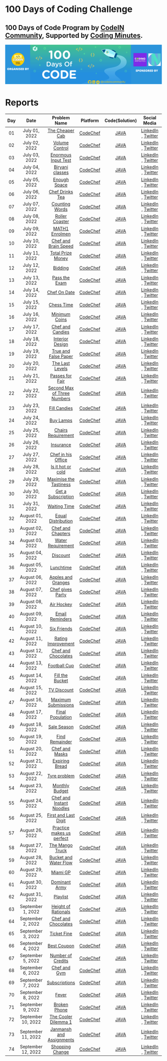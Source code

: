 # 100 Days of Coding Challenge


## 100 Days of Code Program by [CodeIN Community](https://www.linkedin.com/company/codein-community), Supported by [Coding Minutes](https://www.linkedin.com/company/codingminutes/).

![100 Days of Code Program](assets//100-days-of-coding.png "100 Days of Code Program")

# Reports

| Day | Date | Problem Name | Platform | Code(Solution) | Social Media |GitHub |
| :---: |:---: | :---: | :---: | :---: | :---: | :---: |
| 01 | July 01, 2022 | [The Cheaper Cab](https://www.codechef.com/problems/CABS) | [CodeChef](https://www.codechef.com/) | [JAVA](https://www.codechef.com/viewsolution/68019123) | [LinkedIn](https://www.linkedin.com/posts/alaminkarno_100daysofcodechallenge-codeincommunity-codein100daysofcode-activity-6948556016548462592-HIjp?utm_source=linkedin_share&utm_medium=member_desktop_web) , [Twitter](https://twitter.com/alamin_karno/status/1542792099984461824?s=20&t=61YYJnJqAbyIzc8Rl77MeQ) | [Link](https://github.com/alamin-karno/100__day_of_coding_challange/tree/master/codes/Day%2001) |
| 02 | July 02, 2022 | [Volume Control](https://www.codechef.com/problems/VOLCONTROL) | [CodeChef](https://www.codechef.com/) | [JAVA](https://www.codechef.com/viewsolution/68049595) | [LinkedIn](https://www.linkedin.com/posts/alaminkarno_100daysofcodechallenge-codeincommunity-codein100daysofcode-activity-6948870584306925568-l3Aq?utm_source=linkedin_share&utm_medium=member_desktop_web) , [Twitter](https://twitter.com/alamin_karno/status/1543105485133721601?s=20&t=uefQ9U8s21_NDuNIfQ7-jw) | [Link](https://github.com/alamin-karno/100__day_of_coding_challange/tree/master/codes/Day%2002) |
| 03 | July 03, 2022 | [Enormous Input Test](https://www.codechef.com/problems/INTEST) | [CodeChef](https://www.codechef.com/) | [JAVA](https://www.codechef.com/viewsolution/68092597) | [LinkedIn](https://www.linkedin.com/posts/alaminkarno_100daysofcodechallenge-codeincommunity-codein100daysofcode-activity-6949259397348896768-OKdp?utm_source=linkedin_share&utm_medium=member_desktop_web) , [Twitter](https://twitter.com/alamin_karno/status/1543494137986826241?s=20&t=62NQCRjuMbY6Zq5iRI7qRQ) | [Link](https://github.com/alamin-karno/100__day_of_coding_challange/tree/master/codes/Day%2003) |
| 04 | July 04, 2022 | [Biryani classes](https://www.codechef.com/problems/BIRYANI) | [CodeChef](https://www.codechef.com/) | [JAVA](https://www.codechef.com/viewsolution/68191565) | [LinkedIn](https://www.linkedin.com/posts/alaminkarno_100daysofcodechallenge-codeincommunity-codein100daysofcode-activity-6949562225984425984-gFOg?utm_source=linkedin_share&utm_medium=member_desktop_web) , [Twitter](https://twitter.com/alamin_karno/status/1543797457343377408?s=20&t=Z1WCTWtUk4voV7YRCEjnzw) | [Link](https://github.com/alamin-karno/100__day_of_coding_challange/tree/master/codes/Day%2004) |
| 05 | July 05, 2022 | [Enough Space](https://www.codechef.com/problems/ENSPACE) | [CodeChef](https://www.codechef.com/) | [JAVA](https://www.codechef.com/viewsolution/68235844) | [LinkedIn](https://www.linkedin.com/posts/alaminkarno_100daysofcodechallenge-codeincommunity-codein100daysofcode-activity-6949921205986418688-un5b?utm_source=linkedin_share&utm_medium=member_desktop_web) , [Twitter](https://twitter.com/alamin_karno/status/1544157716465483777?s=20&t=LeWQZm9i-LUTguhq9Cjtxg) | [Link](https://github.com/alamin-karno/100__day_of_coding_challange/tree/master/codes/Day%2005) |
| 06 | July 06, 2022 | [Chef Drinks Tea](https://www.codechef.com/problems/TEA) | [CodeChef](https://www.codechef.com/) | [JAVA](https://www.codechef.com/viewsolution/68277579) | [LinkedIn](https://www.linkedin.com/posts/alaminkarno_100daysofcodechallenge-codeincommunity-codein100daysofcode-activity-6950283728250122240-d3Vh?utm_source=linkedin_share&utm_medium=member_desktop_web) , [Twitter](https://twitter.com/alamin_karno/status/1544518730776182786?s=20&t=cou8fLHt9fRcxO9yZMNNBw) | [Link](https://github.com/alamin-karno/100__day_of_coding_challange/tree/master/codes/Day%2006) |
| 07 | July 07, 2022 | [Counting Words](https://www.codechef.com/problems/CNTWRD) | [CodeChef](https://www.codechef.com/) | [JAVA](https://www.codechef.com/viewsolution/68457709) | [LinkedIn](https://www.linkedin.com/posts/alaminkarno_100daysofcodechallenge-codeincommunity-codein100daysofcode-activity-6950848456156397568-j_PM?utm_source=linkedin_share&utm_medium=member_desktop_web) , [Twitter](https://twitter.com/alamin_karno/status/1545083391925579777?s=20&t=3h-LmXzbJ_ODFOIeWnpq4w) | [Link](https://github.com/alamin-karno/100__day_of_coding_challange/tree/master/codes/Day%2007) |
| 08 | July 08, 2022 | [Roller Coaster](https://www.codechef.com/problems/MINHEIGHT) | [CodeChef](https://www.codechef.com/) | [JAVA](https://www.codechef.com/viewsolution/68542234) | [LinkedIn](https://www.linkedin.com/posts/alaminkarno_100daysofcodechallenge-codeincommunity-codein100daysofcode-activity-6951232828659367936-L-Xs?utm_source=linkedin_share&utm_medium=member_desktop_web) , [Twitter](https://twitter.com/alamin_karno/status/1545468974414327810?s=20&t=Vcctr4sfbbvFHWG2tziYBQ) | [Link](https://github.com/alamin-karno/100__day_of_coding_challange/tree/master/codes/Day%2008) |
| 09 | July 09, 2022 | [MATH1 Enrolmen](https://www.codechef.com/problems/M1ENROL) | [CodeChef](https://www.codechef.com/) | [JAVA](https://www.codechef.com/viewsolution/68563514) | [LinkedIn](https://www.linkedin.com/posts/alaminkarno_100daysofcodechallenge-codeincommunity-codein100daysofcode-activity-6951406919618039808-JK99?utm_source=linkedin_share&utm_medium=member_desktop_web) , [Twitter](https://twitter.com/alamin_karno/status/1545641964133306368?s=20&t=aVhue-LLN_tGykeeoVBBbw) | [Link](https://github.com/alamin-karno/100__day_of_coding_challange/tree/master/codes/Day%2009) |
| 10 | July 10, 2022 | [Chef and Brain Speed](https://www.codechef.com/problems/CBSPEED) | [CodeChef](https://www.codechef.com/) | [JAVA](https://www.codechef.com/viewsolution/68676105) | [LinkedIn](https://www.linkedin.com/posts/alaminkarno_100daysofcodechallenge-codeincommunity-codein100daysofcode-activity-6951894040166420480-Zijd?utm_source=linkedin_share&utm_medium=member_desktop_web) , [Twitter](https://twitter.com/alamin_karno/status/1546129001428975616?s=20&t=z30EMdIiug_ZHTjiShPdig) | [Link](https://github.com/alamin-karno/100__day_of_coding_challange/tree/master/codes/Day%2010) |
| 11 | July 11, 2022 | [Total Prize Money](https://www.codechef.com/problems/PRIZEPOOL) | [CodeChef](https://www.codechef.com/) | [JAVA](https://www.codechef.com/viewsolution/68713502) | [LinkedIn](https://www.linkedin.com/posts/alaminkarno_100daysofcodechallenge-codeincommunity-codein100daysofcode-activity-6952126243878109186-mjqh?utm_source=linkedin_share&utm_medium=member_desktop_web) , [Twitter](https://twitter.com/alamin_karno/status/1546361056590954497?s=20&t=ksnzvnVmBjxjn3HfD_DcqA) | [Link](https://github.com/alamin-karno/100__day_of_coding_challange/tree/master/codes/Day%2011) |
| 12 | July 12, 2022 | [Bidding](https://www.codechef.com/problems/AUCTION) | [CodeChef](https://www.codechef.com/) | [JAVA](https://www.codechef.com/viewsolution/68792163) | [LinkedIn](https://www.linkedin.com/posts/alaminkarno_100daysofcodechallenge-codeincommunity-codein100daysofcode-activity-6952601797345648640-kHHW?utm_source=linkedin_share&utm_medium=member_desktop_web) , [Twitter](https://twitter.com/alamin_karno/status/1546836519700561921?s=20&t=ZxTolyGkmgHiIrWQ7lDBGQ) | [Link](https://github.com/alamin-karno/100__day_of_coding_challange/tree/master/codes/Day%2012) |
| 13 | July 13, 2022 | [Pass the Exam](https://www.codechef.com/problems/PASSTHEEXAM) | [CodeChef](https://www.codechef.com/) | [JAVA](https://www.codechef.com/viewsolution/68953220) | [LinkedIn](https://www.linkedin.com/posts/alaminkarno_100daysofcodechallenge-codeincommunity-codein100daysofcode-activity-6953024785597554688-xF7V?utm_source=linkedin_share&utm_medium=member_desktop_web) , [Twitter](https://twitter.com/alamin_karno/status/1547260248519757824?s=20&t=5qM3YdFcSq8Q0JkE5yyJkA) | [Link](https://github.com/alamin-karno/100__day_of_coding_challange/tree/master/codes/Day%2013) |
| 14 | July 14, 2022 | [Chef On Date](https://www.codechef.com/problems/CHEFONDATE) | [CodeChef](https://www.codechef.com/) | [JAVA](https://www.codechef.com/viewsolution/69030943) | [LinkedIn](https://www.linkedin.com/posts/alaminkarno_100daysofcodechallenge-codeincommunity-codein100daysofcode-activity-6953395608393039872-APR-?utm_source=linkedin_share&utm_medium=member_desktop_web) , [Twitter](https://twitter.com/alamin_karno/status/1547630614593290240?s=20&t=XmRFVXOcCasG-o5cN1ZVrw) | [Link](https://github.com/alamin-karno/100__day_of_coding_challange/tree/master/codes/Day%2014) |
| 15 | July 15, 2022 | [Chess Time](https://www.codechef.com/problems/CHESSTIME) | [CodeChef](https://www.codechef.com/) | [JAVA](https://www.codechef.com/viewsolution/69056587) | [LinkedIn](https://www.linkedin.com/posts/alaminkarno_100daysofcodechallenge-codeincommunity-codein100daysofcode-activity-6953660474827714560-tZJU?utm_source=linkedin_share&utm_medium=member_desktop_web) , [Twitter](https://twitter.com/Yk404Gaming/status/1547827869426282498?s=20&t=Ymu4LKldv5PFz39DpnIE8g) | [Link](https://github.com/alamin-karno/100__day_of_coding_challange/tree/master/codes/Day%2015) |
| 16 | July 16, 2022 | [Minimum Coins](https://www.codechef.com/problems/MINCOINSREQ) | [CodeChef](https://www.codechef.com/) | [JAVA](https://www.codechef.com/viewsolution/69084601) | [LinkedIn](https://www.linkedin.com/posts/alaminkarno_100daysofcodechallenge-codeincommunity-codein100daysofcode-activity-6953912852646686720-29ZL?utm_source=linkedin_share&utm_medium=member_desktop_web) , [Twitter](https://twitter.com/alamin_karno/status/1548147719117873152?s=20&t=EYDclidbWLysTaTwLSHh8g) | [Link](https://github.com/alamin-karno/100__day_of_coding_challange/tree/master/codes/Day%2016) |
| 17 | July 17, 2022 | [Chef and Candies](https://www.codechef.com/problems/CHEFCAND) | [CodeChef](https://www.codechef.com/) | [JAVA](https://www.codechef.com/viewsolution/69125528) | [LinkedIn](https://www.linkedin.com/posts/alaminkarno_100daysofcodechallenge-codeincommunity-codein100daysofcode-activity-6954273448978235392-lYXx?utm_source=linkedin_share&utm_medium=member_desktop_web) , [Twitter](https://twitter.com/alamin_karno/status/1548508244427296768?s=20&t=fN_xHiM0dI1fAt_VYNE-jg) | [Link](https://github.com/alamin-karno/100__day_of_coding_challange/tree/master/codes/Day%2017) |
| 18 | July 18, 2022 | [Interior Design](https://www.codechef.com/problems/INTRDSGN) | [CodeChef](https://www.codechef.com/) | [JAVA](https://www.codechef.com/viewsolution/69265464) | [LinkedIn](https://www.linkedin.com/posts/alaminkarno_100daysofcodechallenge-codeincommunity-codein100daysofcode-activity-6954634871289905152-eUjj?utm_source=linkedin_share&utm_medium=member_desktop_web) , [Twitter](https://twitter.com/alamin_karno/status/1548869678487175168?s=20&t=U0cvggTvkpXylgzHVLYqjw) | [Link](https://github.com/alamin-karno/100__day_of_coding_challange/tree/master/codes/Day%2018) |
| 19 | July 19, 2022 | [True and False Paper](https://www.codechef.com/problems/TFPAPER) | [CodeChef](https://www.codechef.com/) | [JAVA](https://www.codechef.com/viewsolution/69311470) | [LinkedIn](https://www.linkedin.com/posts/alaminkarno_100daysofcodechallenge-codeincommunity-codein100daysofcode-activity-6954998787811540993-FZ98?utm_source=linkedin_share&utm_medium=member_desktop_web) , [Twitter](https://twitter.com/alamin_karno/status/1549233525647605761?s=20&t=lRzTqOlYI04gLT6AdNj-dA) | [Link](https://github.com/alamin-karno/100__day_of_coding_challange/tree/master/codes/Day%2019) |
| 20 | July 20, 2022 | [The Last Levels](https://www.codechef.com/problems/LASTLEVELS) | [CodeChef](https://www.codechef.com/) | [JAVA](https://www.codechef.com/viewsolution/69353803) | [LinkedIn](https://www.linkedin.com/posts/alaminkarno_100daysofcodechallenge-codeincommunity-codein100daysofcode-activity-6955363654384979968-P8Wz?utm_source=linkedin_share&utm_medium=member_desktop_web) , [Twitter](https://twitter.com/alamin_karno/status/1549598422277423104?s=20&t=aGxpx78B9sAObG8CpOIcbw) | [Link](https://github.com/alamin-karno/100__day_of_coding_challange/tree/master/codes/Day%2020) |
| 21 | July 21, 2022 | [Passes for Fair](https://www.codechef.com/problems/FAIRPASS) | [CodeChef](https://www.codechef.com/) | [JAVA](https://www.codechef.com/viewsolution/69502833) | [LinkedIn](https://www.linkedin.com/posts/alaminkarno_100daysofcodechallenge-codeincommunity-codein100daysofcode-activity-6955717458871664641-QTik?utm_source=linkedin_share&utm_medium=member_desktop_web) , [Twitter](https://twitter.com/alamin_karno/status/1549955158440038402?s=20&t=k7MZwLytYw-AV3vLVaoE9w) | [Link](https://github.com/alamin-karno/100__day_of_coding_challange/tree/master/codes/Day%2021) |
| 22 | July 22, 2022 | [Second Max of Three Numbers](https://www.codechef.com/problems/SNDMAX) | [CodeChef](https://www.codechef.com/) | [JAVA](https://www.codechef.com/viewsolution/69628659) | [LinkedIn](https://www.linkedin.com/posts/alaminkarno_100daysofcodechallenge-codeincommunity-codein100daysofcode-activity-6956286995492990976-vyiu?utm_source=linkedin_share&utm_medium=member_desktop_web) , [Twitter](https://twitter.com/alamin_karno/status/1550522038607282176?s=20&t=Xb2DNcKOjUElOMXAgQUnQA) | [Link](https://github.com/alamin-karno/100__day_of_coding_challange/tree/master/codes/Day%2022) |
| 23 | July 23, 2022 | [Fill Candies](https://www.codechef.com/problems/FILLCANDIES) | [CodeChef](https://www.codechef.com/) | [JAVA](https://www.codechef.com/viewsolution/69662474) | [LinkedIn](https://www.linkedin.com/posts/alaminkarno_100daysofcodechallenge-codeincommunity-codein100daysofcode-activity-6956453252162875392-EoJV?utm_source=linkedin_share&utm_medium=member_desktop_web) , [Twitter](https://twitter.com/alamin_karno/status/1550688164884652032?s=20&t=PzW1kPfq5m5o-AwVjDnZmw) | [Link](https://github.com/alamin-karno/100__day_of_coding_challange/tree/master/codes/Day%2023) |
| 24 | July 24, 2022 | [Buy Lamps](https://www.codechef.com/problems/BUYLAMP) | [CodeChef](https://www.codechef.com/) | [JAVA](https://www.codechef.com/viewsolution/69764704) | [LinkedIn](https://www.linkedin.com/posts/alaminkarno_100daysofcodechallenge-codeincommunity-codein100daysofcode-activity-6956806206648721408-kiS2?utm_source=linkedin_share&utm_medium=member_desktop_web) , [Twitter](https://twitter.com/alamin_karno/status/1551041091469996033?s=20&t=cs0uym6vammdfjtPU10hgQ) | [Link](https://github.com/alamin-karno/100__day_of_coding_challange/tree/master/codes/Day%2024) |
| 25 | July 25, 2022 | [Chairs Requirement](https://www.codechef.com/problems/CHAIRS_) | [CodeChef](https://www.codechef.com/) | [JAVA](https://www.codechef.com/viewsolution/69853420) | [LinkedIn](https://www.linkedin.com/posts/alaminkarno_100daysofcodechallenge-codeincommunity-codein100daysofcode-activity-6957164266676256768-EsAd?utm_source=linkedin_share&utm_medium=member_desktop_web) , [Twitter](https://twitter.com/alamin_karno/status/1551399309031411712?s=20&t=fXQvjwz4loBfsasCelu2WQ) | [Link](https://github.com/alamin-karno/100__day_of_coding_challange/tree/master/codes/Day%2025) |
| 26 | July 26, 2022 | [Insurance](https://www.codechef.com/problems/INSURANCE) | [CodeChef](https://www.codechef.com/) | [JAVA](https://www.codechef.com/viewsolution/69917017) | [LinkedIn](https://www.linkedin.com/posts/alaminkarno_100daysofcodechallenge-codeincommunity-codein100daysofcode-activity-6957528414866026496-4zAN?utm_source=linkedin_share&utm_medium=member_desktop_web) , [Twitter](https://twitter.com/alamin_karno/status/1551763273883975680?s=20&t=UrfoS5uD8K8fwnf6-8i-Tg) | [Link](https://github.com/alamin-karno/100__day_of_coding_challange/tree/master/codes/Day%2026) |
| 27 | July 27, 2022 | [Chef in his Office](https://www.codechef.com/problems/OFFICE) | [CodeChef](https://www.codechef.com/) | [JAVA](https://www.codechef.com/viewsolution/69965919) | [LinkedIn](https://www.linkedin.com/posts/alaminkarno_100daysofcodechallenge-codeincommunity-codein100daysofcode-activity-6957886904713261056-5R-5?utm_source=linkedin_share&utm_medium=member_desktop_web) , [Twitter](https://twitter.com/alamin_karno/status/1552121669783007232?s=20&t=3PyM36BmxHUFNPF-kChhOQ) | [Link](https://github.com/alamin-karno/100__day_of_coding_challange/tree/master/codes/Day%2027) |
| 28 | July 28, 2022 | [Is it hot or cold](https://www.codechef.com/problems/HOTCOLD) | [CodeChef](https://www.codechef.com/) | [JAVA](https://www.codechef.com/viewsolution/70144391) | [LinkedIn](https://www.linkedin.com/posts/alaminkarno_100daysofcodechallenge-codeincommunity-codein100daysofcode-activity-6958255239300861952-dHvh?utm_source=linkedin_share&utm_medium=member_desktop_web) , [Twitter](https://twitter.com/alamin_karno/status/1552490010594930688?s=20&t=XP9Ere8SRf42mDg6t3i1Cw) | [Link](https://github.com/alamin-karno/100__day_of_coding_challange/tree/master/codes/Day%2028) |
| 29 | July 29, 2022 | [Maximise the Tastiness](https://www.codechef.com/problems/MAXTASTE) | [CodeChef](https://www.codechef.com/) | [JAVA](https://www.codechef.com/viewsolution/70218874) | [LinkedIn](https://www.linkedin.com/posts/alaminkarno_100daysofcodechallenge-codeincommunity-codein100daysofcode-activity-6958712392339927040-WozC?utm_source=linkedin_share&utm_medium=member_desktop_web) , [Twitter](https://twitter.com/alamin_karno/status/1552947178532110336?s=20&t=pe6RPDmlS03cNXjOfiRwwQ) | [Link](https://github.com/alamin-karno/100__day_of_coding_challange/tree/master/codes/Day%2029) |
| 30 | July 30, 2022 | [Get a Subscription](https://www.codechef.com/problems/SUBSCRIBE) | [CodeChef](https://www.codechef.com/) | [JAVA](https://www.codechef.com/viewsolution/70283529) | [LinkedIn](https://www.linkedin.com/posts/alaminkarno_100daysofcodechallenge-codeincommunity-codein100daysofcode-activity-6959190915785658369-6jmr?utm_source=linkedin_share&utm_medium=member_desktop_web) , [Twitter](https://twitter.com/alamin_karno/status/1553425683413880832?s=20&t=t9TU6hCE_OsxIpzwN1cAow) | [Link](https://github.com/alamin-karno/100__day_of_coding_challange/tree/master/codes/Day%2030) |
| 31 | July 31, 2022 | [Waiting Time](https://www.codechef.com/problems/WAITTIME) | [CodeChef](https://www.codechef.com/) | [JAVA](https://www.codechef.com/viewsolution/70297106) | [LinkedIn](https://www.linkedin.com/posts/alaminkarno_100daysofcodechallenge-codeincommunity-codein100daysofcode-activity-6959343777291395073-Jf5Q?utm_source=linkedin_share&utm_medium=member_desktop_web) , [Twitter](https://twitter.com/alamin_karno/status/1553579062190559232?s=20&t=9tKfgAT2nRPl9ML58pXhVw) | [Link](https://github.com/alamin-karno/100__day_of_coding_challange/tree/master/codes/Day%2031) |
| 32 | August 01, 2022 | [Equal Distribution](https://www.codechef.com/problems/EQUALDIST) | [CodeChef](https://www.codechef.com/) | [JAVA](https://www.codechef.com/viewsolution/70339186) | [LinkedIn](https://www.linkedin.com/posts/alaminkarno_100daysofcodechallenge-codeincommunity-codein100daysofcode-activity-6959700076701106176-kHQK?utm_source=linkedin_share&utm_medium=member_desktop_web) , [Twitter](https://twitter.com/alamin_karno/status/1553935355128483840?s=20&t=gcAonYUsN8lbM7D5MWD_7w) | [Link](https://github.com/alamin-karno/100__day_of_coding_challange/tree/master/codes/Day%2032) |
| 33 | August 02, 2022 | [Chef and Chapters](https://www.codechef.com/problems/SEMCOURSES) | [CodeChef](https://www.codechef.com/) | [JAVA](https://www.codechef.com/viewsolution/70382577) | [LinkedIn](https://www.linkedin.com/posts/alaminkarno_100daysofcodechallenge-codeincommunity-codein100daysofcode-activity-6960064858398625792-82CI?utm_source=linkedin_share&utm_medium=member_desktop_web) , [Twitter](https://twitter.com/alamin_karno/status/1554300053900369920?s=20&t=sloyuwaLBUGdoDxeLm_rew) | [Link](https://github.com/alamin-karno/100__day_of_coding_challange/tree/master/codes/Day%2033) |
| 34 | August 03, 2022 | [Water Requirement](https://www.codechef.com/problems/WATERREQ) | [CodeChef](https://www.codechef.com/) | [JAVA](https://www.codechef.com/viewsolution/70431020) | [LinkedIn](https://www.linkedin.com/posts/alaminkarno_100daysofcodechallenge-codeincommunity-codein100daysofcode-activity-6960433235549978624-Ay5j?utm_source=linkedin_share&utm_medium=member_desktop_web) , [Twitter](https://twitter.com/alamin_karno/status/1554668327989309440?s=20&t=EPekGMLwfxawAjBghDZm3w) | [Link](https://github.com/alamin-karno/100__day_of_coding_challange/tree/master/codes/Day%2034) |
| 35 | August 04, 2022 | [Discount](https://www.codechef.com/problems/DISCNT) | [CodeChef](https://www.codechef.com/) | [JAVA](https://www.codechef.com/viewsolution/70627974) | [LinkedIn](https://www.linkedin.com/posts/alaminkarno_100daysofcodechallenge-codeincommunity-codein100daysofcode-activity-6960800666944507904-fifx?utm_source=linkedin_share&utm_medium=member_desktop_web) , [Twitter](https://twitter.com/alamin_karno/status/1555035455225462785?s=20&t=uXMLsToqNK-gkziUoSXr7A) | [Link](https://github.com/alamin-karno/100__day_of_coding_challange/tree/master/codes/Day%2035) |
| 36 | August 05, 2022 | [Lunchtime](https://www.codechef.com/problems/LTIME) | [CodeChef](https://www.codechef.com/) | [JAVA](https://www.codechef.com/viewsolution/70717941) | [LinkedIn](https://www.linkedin.com/posts/alaminkarno_100daysofcodechallenge-codeincommunity-codein100daysofcode-activity-6961351609205350400-DfQG?utm_source=linkedin_share&utm_medium=member_desktop_web) , [Twitter](https://twitter.com/alamin_karno/status/1555586393048760320?s=20&t=jjFz_-KVBsjXbve3F87B3Q) | [Link](https://github.com/alamin-karno/100__day_of_coding_challange/tree/master/codes/Day%2036) |
| 37 | August 06, 2022 | [Apples and Oranges](https://www.codechef.com/problems/APPLORNG) | [CodeChef](https://www.codechef.com/) | [JAVA](https://www.codechef.com/viewsolution/70732148) | [LinkedIn](https://www.linkedin.com/posts/alaminkarno_100daysofcodechallenge-codeincommunity-codein100daysofcode-activity-6961523470593667072-uY_m?utm_source=linkedin_share&utm_medium=member_desktop_web) , [Twitter](https://twitter.com/alamin_karno/status/1555758242713980928?s=20&t=rTl82Y9ylANu0AXZbRAwnw) | [Link](https://github.com/alamin-karno/100__day_of_coding_challange/tree/master/codes/Day%2037) |
| 38 | August 07, 2022 | [Chef gives Party](https://www.codechef.com/problems/PARTY2) | [CodeChef](https://www.codechef.com/) | [JAVA](https://www.codechef.com/viewsolution/70779413) | [LinkedIn](https://www.linkedin.com/posts/alaminkarno_100daysofcodechallenge-codeincommunity-codein100daysofcode-activity-6961880114045345792-h0C8?utm_source=linkedin_share&utm_medium=member_desktop_web) , [Twitter](https://twitter.com/alamin_karno/status/1556115064075485193?s=20&t=K2gZDCnbMefhzA4Uic0fAA) | [Link](https://github.com/alamin-karno/100__day_of_coding_challange/tree/master/codes/Day%2038) |
| 39 | August 08, 2022 | [Air Hockey](https://www.codechef.com/problems/AIRHOCKEY) | [CodeChef](https://www.codechef.com/) | [JAVA](https://www.codechef.com/viewsolution/70823902) | [LinkedIn](https://www.linkedin.com/posts/alaminkarno_100daysofcodechallenge-codeincommunity-codein100daysofcode-activity-6962253070193893376-2JWj?utm_source=linkedin_share&utm_medium=member_desktop_web) , [Twitter](https://twitter.com/alamin_karno/status/1556487821514653696?s=20&t=7d8twA1OOiAHSGoUkdESiw) | [Link](https://github.com/alamin-karno/100__day_of_coding_challange/tree/master/codes/Day%2039) |
| 40 | August 09, 2022 | [Email Reminders](https://www.codechef.com/problems/EMAILREM) | [CodeChef](https://www.codechef.com/) | [JAVA](https://www.codechef.com/viewsolution/70877211) | [LinkedIn](https://www.linkedin.com/posts/alaminkarno_100daysofcodechallenge-codeincommunity-codein100daysofcode-activity-6962640862455500800-oayc?utm_source=linkedin_share&utm_medium=member_desktop_web) , [Twitter](https://twitter.com/alamin_karno/status/1556875554199982080?s=20&t=eGsgF94Ze12J7_W8U_lXTg) | [Link](https://github.com/alamin-karno/100__day_of_coding_challange/tree/master/codes/Day%2040) |
| 41 | August 10, 2022 | [Six Friends](https://www.codechef.com/problems/SIXFRIENDS) | [CodeChef](https://www.codechef.com/) | [JAVA](https://www.codechef.com/viewsolution/70922789) | [LinkedIn](https://www.linkedin.com/posts/alaminkarno_100daysofcodechallenge-codeincommunity-codein100daysofcode-activity-6962962197496942592-8qP_?utm_source=linkedin_share&utm_medium=member_desktop_web) , [Twitter](https://twitter.com/alamin_karno/status/1557197102824194049?s=20&t=ZRxvi4zBebvV2UZTDnD6fw) | [Link](https://github.com/alamin-karno/100__day_of_coding_challange/tree/master/codes/Day%2041) |
| 42 | August 11, 2022 | [Rating Improvement](https://www.codechef.com/problems/ADVANCE) | [CodeChef](https://www.codechef.com/) | [JAVA](https://www.codechef.com/viewsolution/71106554) | [LinkedIn](https://www.linkedin.com/posts/alaminkarno_100daysofcodechallenge-codeincommunity-codein100daysofcode-activity-6963333577048551425-RZ3a?utm_source=linkedin_share&utm_medium=member_desktop_web) , [Twitter](https://twitter.com/alamin_karno/status/1557568317929693184?s=20&t=HUl-9r0oedrxvYFdKbcu9g) | [Link](https://github.com/alamin-karno/100__day_of_coding_challange/tree/master/codes/Day%2042) |
| 43 | August 12, 2022 | [Chef and Chocolates](https://www.codechef.com/problems/CCHOCOLATES) | [CodeChef](https://www.codechef.com/) | [JAVA](https://www.codechef.com/viewsolution/71164325) | [LinkedIn](https://www.linkedin.com/posts/alaminkarno_100daysofcodechallenge-codeincommunity-codein100daysofcode-activity-6963775316796342272-B-qD?utm_source=linkedin_share&utm_medium=member_desktop_web) , [Twitter](https://twitter.com/alamin_karno/status/1558010241362857984?s=20&t=TJxhTIm3aMEcCn2XrAN06w) | [Link](https://github.com/alamin-karno/100__day_of_coding_challange/tree/master/codes/Day%2043) |
| 44 | August 13, 2022 | [Football Cup](https://www.codechef.com/problems/FOOTCUP) | [CodeChef](https://www.codechef.com/) | [JAVA](https://www.codechef.com/viewsolution/71331620) | [LinkedIn](https://www.linkedin.com/posts/alaminkarno_100daysofcodechallenge-codeincommunity-codein100daysofcode-activity-6964257199753744384-BXKL?utm_source=linkedin_share&utm_medium=member_desktop_web) , [Twitter](https://twitter.com/alamin_karno/status/1558492171862687745?s=20&t=IQF-m-FL5qmyDOF-4AxDlw) | [Link](https://github.com/alamin-karno/100__day_of_coding_challange/tree/master/codes/Day%2044) |
| 45 | August 14, 2022 | [Fill the Bucket](https://www.codechef.com/problems/FBC) | [CodeChef](https://www.codechef.com/) | [JAVA](https://www.codechef.com/viewsolution/71354102) | [LinkedIn](https://www.linkedin.com/posts/alaminkarno_100daysofcodechallenge-codeincommunity-codein100daysofcode-activity-6964417480958111744-IABR?utm_source=linkedin_share&utm_medium=member_desktop_web) , [Twitter](https://twitter.com/alamin_karno/status/1558652491323293699?s=20&t=kSzrkyVHBmmO8zzblQAAjA) | [Link](https://github.com/alamin-karno/100__day_of_coding_challange/tree/master/codes/Day%2045) |
| 46 | August 15, 2022 | [TV Discount](https://www.codechef.com/problems/TVDISC) | [CodeChef](https://www.codechef.com/) | [JAVA](https://www.codechef.com/viewsolution/71481262) | [LinkedIn](https://www.linkedin.com/posts/alaminkarno_100daysofcodechallenge-codeincommunity-codein100daysofcode-activity-6964928252565999616-ya_h?utm_source=linkedin_share&utm_medium=member_desktop_web) , [Twitter](https://twitter.com/alamin_karno/status/1559163030302511105?s=20&t=rVH8X25Q5s2u826Kc59WSw) | [Link](https://github.com/alamin-karno/100__day_of_coding_challange/tree/master/codes/Day%2046) |
| 47 | August 16, 2022 | [Maximum Submissions](https://www.codechef.com/problems/MAXIMUMSUBS) | [CodeChef](https://www.codechef.com/) | [JAVA](https://www.codechef.com/viewsolution/71502884) | [LinkedIn](https://www.linkedin.com/posts/alaminkarno_100daysofcodechallenge-codeincommunity-codein100daysofcode-activity-6965142507223441408-PI-T?utm_source=linkedin_share&utm_medium=member_desktop_web) , [Twitter](https://twitter.com/alamin_karno/status/1559377302512758785?s=20&t=g5ABnpBzhYX4rhe65xJYXg) | [Link](https://github.com/alamin-karno/100__day_of_coding_challange/tree/master/codes/Day%2047) |
| 48 | August 17, 2022 | [Final Population](https://www.codechef.com/problems/POPULATION) | [CodeChef](https://www.codechef.com/) | [JAVA](https://www.codechef.com/viewsolution/71552873) | [LinkedIn](https://www.linkedin.com/posts/alaminkarno_100daysofcodechallenge-codeincommunity-codein100daysofcode-activity-6965506968266387456-Rh8o?utm_source=linkedin_share&utm_medium=member_desktop_web) , [Twitter](https://twitter.com/alamin_karno/status/1559741802630230017?s=20&t=5h5Jr_Ajd6WuUfyRMeanjw) | [Link](https://github.com/alamin-karno/100__day_of_coding_challange/tree/master/codes/Day%2048) |
| 49 | August 18, 2022 | [Sale Season](https://www.codechef.com/problems/SALESEASON) | [CodeChef](https://www.codechef.com/) | [JAVA](https://www.codechef.com/viewsolution/71755601) | [LinkedIn](https://www.linkedin.com/posts/alaminkarno_100daysofcodechallenge-codeincommunity-codein100daysofcode-activity-6966016726329163776-hFbm?utm_source=linkedin_share&utm_medium=member_desktop_web) , [Twitter](https://twitter.com/alamin_karno/status/1560251590510264320?s=20&t=ORP6Mha3LYkt8vGCRxugTA) | [Link](https://github.com/alamin-karno/100__day_of_coding_challange/tree/master/codes/Day%2049) |
| 50 | August 19, 2022 | [Find Remainder](https://www.codechef.com/problems/FLOW002) | [CodeChef](https://www.codechef.com/) | [JAVA](https://www.codechef.com/viewsolution/71780557) | [LinkedIn](https://www.linkedin.com/posts/alaminkarno_100daysofcodechallenge-codeincommunity-codein100daysofcode-activity-6966217128576262145-LkLU?utm_source=linkedin_share&utm_medium=member_desktop_web) , [Twitter](https://twitter.com/alamin_karno/status/1560451911501123585?s=20&t=lnFJn9vpe_foOy-b-VbV8w) | [Link](https://github.com/alamin-karno/100__day_of_coding_challange/tree/master/codes/Day%2050) |
| 51| August 20, 2022 | [Chef and Masks](https://www.codechef.com/problems/CMASKS) | [CodeChef](https://www.codechef.com/) | [JAVA](https://www.codechef.com/viewsolution/71829269) | [LinkedIn](https://www.linkedin.com/posts/alaminkarno_100daysofcodechallenge-codeincommunity-codein100daysofcode-activity-6966601420913483776-Dr4D?utm_source=linkedin_share&utm_medium=member_desktop_web) , [Twitter](https://twitter.com/alamin_karno/status/1560836270246739968?s=20&t=0kl2u-mFPrCiDMODhd3CNQ) | [Link](https://github.com/alamin-karno/100__day_of_coding_challange/tree/master/codes/Day%2051) |
| 52| August 21, 2022 | [Expiring Bread](https://www.codechef.com/problems/EXPIRY) | [CodeChef](https://www.codechef.com/) | [JAVA](https://www.codechef.com/viewsolution/71875493) | [LinkedIn](https://www.linkedin.com/posts/alaminkarno_100daysofcodechallenge-codeincommunity-codein100daysofcode-activity-6966956816257753088-Nbti?utm_source=linkedin_share&utm_medium=member_desktop_web) , [Twitter](https://twitter.com/alamin_karno/status/1561191887683612672?s=20&t=n2RfkVKpjH1-wM5jwtMgtA) | [Link](https://github.com/alamin-karno/100__day_of_coding_challange/tree/master/codes/Day%2052) |
| 53| August 22, 2022 | [Tyre problem](https://www.codechef.com/problems/TYRE) | [CodeChef](https://www.codechef.com/) | [JAVA](https://www.codechef.com/viewsolution/71924493) | [LinkedIn](https://www.linkedin.com/posts/alaminkarno_100daysofcodechallenge-codeincommunity-codein100daysofcode-activity-6967361485287153664-I2-A?utm_source=linkedin_share&utm_medium=member_desktop_web) , [Twitter](https://twitter.com/alamin_karno/status/1561597830065967104?s=20&t=NQJ1OPhE3ZEWFHlWY8Icfg) | [Link](https://github.com/alamin-karno/100__day_of_coding_challange/tree/master/codes/Day%2053) |
| 54| August 23, 2022 | [Monthly Budget](https://www.codechef.com/problems/BUDGET_) | [CodeChef](https://www.codechef.com/) | [JAVA](https://www.codechef.com/viewsolution/72126292) | [LinkedIn](https://www.linkedin.com/posts/alaminkarno_100daysofcodechallenge-codeincommunity-codein100daysofcode-activity-6967361485287153664-I2-A?utm_source=share&utm_medium=member_desktop) , [Twitter](https://twitter.com/alamin_karno/status/1561973030947258368?s=20&t=b4hEhoB1-3kJ9f1-y0Ibaw) | [Link](https://github.com/alamin-karno/100__day_of_coding_challange/tree/master/codes/Day%2054) |
| 55| August 24, 2022 | [Chef and Instant Noodles](https://www.codechef.com/problems/INSTNOODLE) | [CodeChef](https://www.codechef.com/) | [JAVA](https://www.codechef.com/viewsolution/72197190) | [LinkedIn](https://www.linkedin.com/posts/alaminkarno_100daysofcodechallenge-codeincommunity-codein100daysofcode-activity-6968189160079712256-MmwE?utm_source=share&utm_medium=member_desktop) , [Twitter](https://twitter.com/alamin_karno/status/1562424179684954117?s=20&t=Dd4rfZjSz_VWidCW50-7EA) | [Link](https://github.com/alamin-karno/100__day_of_coding_challange/tree/master/codes/Day%2055) |
| 56| August 25, 2022 | [First and Last Digit](https://www.codechef.com/problems/FLOW004) | [CodeChef](https://www.codechef.com/) | [JAVA](https://www.codechef.com/viewsolution/72391574) | [LinkedIn](https://www.linkedin.com/posts/alaminkarno_100daysofcodechallenge-codeincommunity-codein100daysofcode-activity-6968407348906254336-K2Yr?utm_source=share&utm_medium=member_desktop) , [Twitter](https://twitter.com/alamin_karno/status/1562643036852879361?s=20&t=X8fNjzL0jX_maXJfaHdZOw) | [Link](https://github.com/alamin-karno/100__day_of_coding_challange/tree/master/codes/Day%2056) |
| 57| August 26, 2022 | [Practice makes us perfect](https://www.codechef.com/problems/PRACTICEPERF) | [CodeChef](https://www.codechef.com/) | [JAVA](https://www.codechef.com/viewsolution/72475156) | [LinkedIn](https://www.linkedin.com/posts/alaminkarno_100daysofcodechallenge-codeincommunity-codein100daysofcode-activity-6968901118772854784--uh6?utm_source=share&utm_medium=member_desktop) , [Twitter](https://twitter.com/alamin_karno/status/1563136123408621569?s=20&t=bjeBteWdaRFlBtouNayghw) | [Link](https://github.com/alamin-karno/100__day_of_coding_challange/tree/master/codes/Day%2057) |
| 58| August 27, 2022 | [The Mango Truck](https://www.codechef.com/problems/MANGOES) | [CodeChef](https://www.codechef.com/) | [JAVA](https://www.codechef.com/viewsolution/72520032) | [LinkedIn](https://www.linkedin.com/posts/alaminkarno_100daysofcodechallenge-codeincommunity-codein100daysofcode-activity-6969201995819737088-kE2r?utm_source=share&utm_medium=member_desktop) , [Twitter](https://twitter.com/alamin_karno/status/1563436789603643393?s=20&t=t3D9yOA2JlCVmSfQL4Yq7w) | [Link](https://github.com/alamin-karno/100__day_of_coding_challange/tree/master/codes/Day%2058) |
| 59| August 28, 2022 | [Bucket and Water Flow](https://www.codechef.com/problems/WATERFLOW) | [CodeChef](https://www.codechef.com/) | [JAVA](https://www.codechef.com/viewsolution/72559757) | [LinkedIn](https://www.linkedin.com/posts/alaminkarno_100daysofcodechallenge-codeincommunity-codein100daysofcode-activity-6969492234387828736-Q-2s?utm_source=share&utm_medium=member_desktop) , [Twitter](https://twitter.com/alamin_karno/status/1563727171998617600?s=20&t=X9clnGRgufVw8D_0OUqruQ) | [Link](https://github.com/alamin-karno/100__day_of_coding_challange/tree/master/codes/Day%2059) |
| 60| August 29, 2022 | [Miami GP](https://www.codechef.com/problems/F1RULE) | [CodeChef](https://www.codechef.com/) | [JAVA](https://www.codechef.com/viewsolution/72612409) | [LinkedIn](https://www.linkedin.com/posts/alaminkarno_100daysofcodechallenge-codeincommunity-codein100daysofcode-activity-6969895419401187328-1MBG?utm_source=share&utm_medium=member_desktop) , [Twitter](https://twitter.com/alamin_karno/status/1564130215651332096?s=20&t=qt4eNpYMC6ZU3ldzXwATNA) | [Link](https://github.com/alamin-karno/100__day_of_coding_challange/tree/master/codes/Day%2060) |
| 61| August 30, 2022 | [Dominant Army](https://www.codechef.com/problems/DOMINANT) | [CodeChef](https://www.codechef.com/) | [JAVA](https://www.codechef.com/viewsolution/72660201) | [LinkedIn](https://www.linkedin.com/posts/alaminkarno_100daysofcodechallenge-codeincommunity-codein100daysofcode-activity-6970220824649744384-9UWJ?utm_source=share&utm_medium=member_desktop) , [Twitter](https://twitter.com/alamin_karno/status/1564456123557892107?s=20&t=-iEQCNfrm_WmUaXvI1jRoA) | [Link](https://github.com/alamin-karno/100__day_of_coding_challange/tree/master/codes/Day%2061) |
| 62 | August 31, 2022 | [Playlist](https://www.codechef.com/problems/SONGS) | [CodeChef](https://www.codechef.com/) | [JAVA](https://www.codechef.com/viewsolution/72712512) | [LinkedIn](https://www.linkedin.com/posts/alaminkarno_100daysofcodechallenge-codeincommunity-codein100daysofcode-activity-6970573936149377024-Nw6a?utm_source=share&utm_medium=member_desktop) , [Twitter](https://twitter.com/alamin_karno/status/1564808745754185728?s=20&t=-pZDv3k2A5Vs8XkwnIqSbw) | [Link](https://github.com/alamin-karno/100__day_of_coding_challange/tree/master/codes/Day%2062) |
| 63 | September 1, 2022 | [Height of Rationals](https://www.codechef.com/problems/HEIGHTRATION) | [CodeChef](https://www.codechef.com/) | [JAVA](https://www.codechef.com/viewsolution/72868484) | [LinkedIn](https://www.linkedin.com/posts/alaminkarno_100daysofcodechallenge-codeincommunity-codein100daysofcode-activity-6970941176505925632-ij1W?utm_source=share&utm_medium=member_desktop) , [Twitter](https://twitter.com/alamin_karno/status/1565186547624083456?s=20&t=Gn9lfXbSvAuC9iF5YKQXSw) | [Link](https://github.com/alamin-karno/100__day_of_coding_challange/tree/master/codes/Day%2063) |
| 64 | September 2, 2022 | [Chef and Chocolates](https://www.codechef.com/problems/CHEFCHOCO) | [CodeChef](https://www.codechef.com/) | [JAVA](https://www.codechef.com/viewsolution/72934302) | [LinkedIn](https://www.linkedin.com/posts/alaminkarno_100daysofcodechallenge-codeincommunity-codein100daysofcode-activity-6971340876497248257-sdLt?utm_source=share&utm_medium=member_desktop) , [Twitter](https://twitter.com/alamin_karno/status/1565577872177512450?s=20&t=kyMbvD8QtlGr21NiASWUjw) | [Link](https://github.com/alamin-karno/100__day_of_coding_challange/tree/master/codes/Day%2064) |
| 65 | September 3, 2022 | [Ticket Fine](https://www.codechef.com/problems/TCKTFINE) | [CodeChef](https://www.codechef.com/) | [JAVA](https://www.codechef.com/viewsolution/72995595) | [LinkedIn](https://www.linkedin.com/posts/alaminkarno_100daysofcodechallenge-codeincommunity-codein100daysofcode-activity-6971722114521325568-bdzD?utm_source=share&utm_medium=member_desktop) , [Twitter](https://twitter.com/alamin_karno/status/1565956939246600193?s=20&t=538FzOgNvgb8Drsh0My5UQ) | [Link](https://github.com/alamin-karno/100__day_of_coding_challange/tree/master/codes/Day%2065) |
| 66 | September 4, 2022 | [Best Coupon](https://www.codechef.com/problems/CHEAPFOOD) | [CodeChef](https://www.codechef.com/) | [JAVA](https://www.codechef.com/viewsolution/73038937) | [LinkedIn](https://www.linkedin.com/posts/alaminkarno_100daysofcodechallenge-codeincommunity-codein100daysofcode-activity-6972024649958252544-RoBD?utm_source=share&utm_medium=member_desktop) , [Twitter](https://twitter.com/alamin_karno/status/1566259520170766336?s=20&t=KbNwTZhjLb-M4f2nYlyc6w) | [Link](https://github.com/alamin-karno/100__day_of_coding_challange/tree/master/codes/Day%2066) |
| 67| September 5, 2022 | [Number of Credits](https://www.codechef.com/problems/CREDS) | [CodeChef](https://www.codechef.com/) | [JAVA](https://www.codechef.com/viewsolution/73086770) | [LinkedIn](https://www.linkedin.com/posts/alaminkarno_100daysofcodechallenge-codeincommunity-codein100daysofcode-activity-6972390322270076929-6eJb?utm_source=share&utm_medium=member_desktop) , [Twitter](https://twitter.com/alamin_karno/status/1566637522276728832?s=20&t=ZrE3boiWXFYqNMH5topIRQ) | [Link](https://github.com/alamin-karno/100__day_of_coding_challange/tree/master/codes/Day%2067) |
| 68| September 6, 2022 | [Chef and Gym](https://www.codechef.com/problems/CGYM) | [CodeChef](https://www.codechef.com/) | [JAVA](https://www.codechef.com/viewsolution/73153857) | [LinkedIn](https://www.linkedin.com/posts/alaminkarno_100daysofcodechallenge-codeincommunity-codein100daysofcode-activity-6972839316389580801-j0vF?utm_source=share&utm_medium=member_desktop) , [Twitter](https://twitter.com/alamin_karno/status/1567074208047583234?s=20&t=5He759EAsFGEW3vly9_b-A) | [Link](https://github.com/alamin-karno/100__day_of_coding_challange/tree/master/codes/Day%2068) |
| 69| September 7, 2022 | [Subscriptions](https://www.codechef.com/problems/SUBSCRIBE_) | [CodeChef](https://www.codechef.com/) | [JAVA](https://www.codechef.com/viewsolution/73197745) | [LinkedIn](https://www.linkedin.com/posts/alaminkarno_100daysofcodechallenge-codeincommunity-codein100daysofcode-activity-6973118439414521857-jQXS?utm_source=share&utm_medium=member_desktop) , [Twitter](https://twitter.com/alamin_karno/status/1567356467338149889?s=20&t=oVMmPw8ZF7a7fcDxOvk9uQ) | [Link](https://github.com/alamin-karno/100__day_of_coding_challange/tree/master/codes/Day%2069) |
| 70 | September 8, 2022 | [Fever](https://www.codechef.com/problems/FEVER) | [CodeChef](https://www.codechef.com/) | [JAVA](https://www.codechef.com/viewsolution/73448265) | [LinkedIn](https://www.linkedin.com/posts/alaminkarno_100daysofcodechallenge-codeincommunity-codein100daysofcode-activity-6973542030618554369-ssh8?utm_source=share&utm_medium=member_desktop) , [Twitter](https://twitter.com/alamin_karno/status/1567776902420787200?s=20&t=IASVI87LRHdC61ZkJ8aURg) | [Link](https://github.com/alamin-karno/100__day_of_coding_challange/tree/master/codes/Day%2070) |
| 71 | September 9, 2022 | [Broken Phone](https://www.codechef.com/problems/BROKENPHONE) | [CodeChef](https://www.codechef.com/) | [JAVA](https://www.codechef.com/viewsolution/73592943) | [LinkedIn](https://www.linkedin.com/posts/alaminkarno_100daysofcodechallenge-codeincommunity-codein100daysofcode-activity-6974050299174907906-FIcg?utm_source=share&utm_medium=member_desktop) , [Twitter](https://twitter.com/alamin_karno/status/1568294412454862855?s=20&t=JBp0fUF2rDYHYndIkniRTg) | [Link](https://github.com/alamin-karno/100__day_of_coding_challange/tree/master/codes/Day%2071) |
| 72 | September 10, 2022 | [The Cooler Dilemma 1](https://www.codechef.com/problems/WATERCOOLER1) | [CodeChef](https://www.codechef.com/) | [JAVA](https://www.codechef.com/viewsolution/73639103) | [LinkedIn](https://www.linkedin.com/posts/alaminkarno_100daysofcodechallenge-codeincommunity-codein100daysofcode-activity-6974229698910310400-7oO7?utm_source=share&utm_medium=member_desktop) , [Twitter](https://twitter.com/alamin_karno/status/1568465048540172289?s=20&t=8gB-5tNXOwmMHqfcmWk_Ug) | [Link](https://github.com/alamin-karno/100__day_of_coding_challange/tree/master/codes/Day%2072) |
| 73 | September 11, 2022 | [Janmansh and Assignments](https://www.codechef.com/problems/JASSIGNMENTS) | [CodeChef](https://www.codechef.com/) | [JAVA](https://www.codechef.com/viewsolution/73794389) | [LinkedIn](https://www.linkedin.com/posts/alaminkarno_100daysofcodechallenge-codeincommunity-codein100daysofcode-activity-6974670550124179456-RNfM?utm_source=share&utm_medium=member_desktop) , [Twitter](https://twitter.com/alamin_karno/status/1568925131237634049?s=20&t=YLEIDwBVT9WETICA1XpKRg) | [Link](https://github.com/alamin-karno/100__day_of_coding_challange/tree/master/codes/Day%2073) |
| 74 | September 12, 2022 | [Shopping Change](https://www.codechef.com/problems/SHOPCHANGE) | [CodeChef](https://www.codechef.com/) | [JAVA](https://www.codechef.com/viewsolution/73862513) | [LinkedIn](https://www.linkedin.com/posts/alaminkarno_100daysofcodechallenge-codeincommunity-codein100daysofcode-activity-6974959957658005504-2EC2?utm_source=share&utm_medium=member_desktop) , [Twitter](https://twitter.com/alamin_karno/status/1569194769783603201?s=20&t=siPuW9Vmi-6y854ktJeIpA) | [Link](https://github.com/alamin-karno/100__day_of_coding_challange/tree/master/codes/Day%2074) |